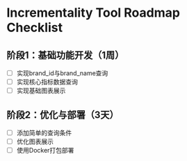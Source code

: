 # Incrementality Tool Roadmap Checklist

## 阶段1：基础功能开发（1周）
- [ ] 实现brand_id与brand_name查询
- [ ] 实现核心指标数据查询
- [ ] 实现基础图表展示

## 阶段2：优化与部署（3天）
- [ ] 添加简单的查询条件
- [ ] 优化图表展示
- [ ] 使用Docker打包部署

